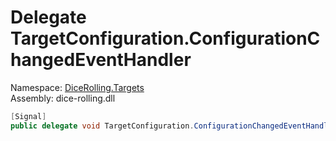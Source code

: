 # <a id="DiceRolling_Targets_TargetConfiguration_ConfigurationChangedEventHandler"></a> Delegate TargetConfiguration.ConfigurationChangedEventHandler

Namespace: [DiceRolling.Targets](DiceRolling.Targets.md)  
Assembly: dice\-rolling.dll  

```csharp
[Signal]
public delegate void TargetConfiguration.ConfigurationChangedEventHandler()
```

